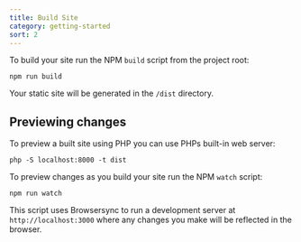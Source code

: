 ```yaml
---
title: Build Site
category: getting-started
sort: 2
---
```


To build your site run the NPM `build` script from the project root:

```
npm run build
```

Your static site will be generated in the `/dist` directory.

## Previewing changes

To preview a built site using PHP you can use PHPs built-in web server:

```
php -S localhost:8000 -t dist
```

To preview changes as you build your site run the NPM `watch` script:

```
npm run watch
```

This script uses Browsersync to run a development server at `http://localhost:3000` where any changes you make will be reflected in the browser.

